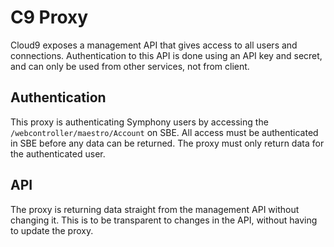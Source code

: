 # C9 Proxy

Cloud9 exposes a management API that gives access to all users and connections.
Authentication to this API is done using an API key and secret, and can only be used from other services, not from client.

## Authentication

This proxy is authenticating Symphony users by accessing the `/webcontroller/maestro/Account` on SBE. All access must be authenticated in SBE before any data can be returned. The proxy must only return data for the authenticated user.

## API

The proxy is returning data straight from the management API without changing it. This is to be transparent to changes in the API, without having to update the proxy.

